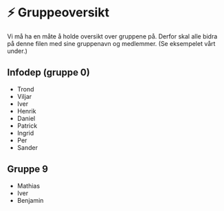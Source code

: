 # ⚡ Gruppeoversikt

Vi må ha en måte å holde oversikt over gruppene på. Derfor skal alle bidra på denne filen med sine gruppenavn og medlemmer. (Se eksempelet vårt under.)

## Infodep (gruppe 0)
- Trond
- Viljar
- Iver
- Henrik
- Daniel
- Patrick
- Ingrid
- Per
- Sander

## Gruppe 9
- Mathias
- Iver
- Benjamin
